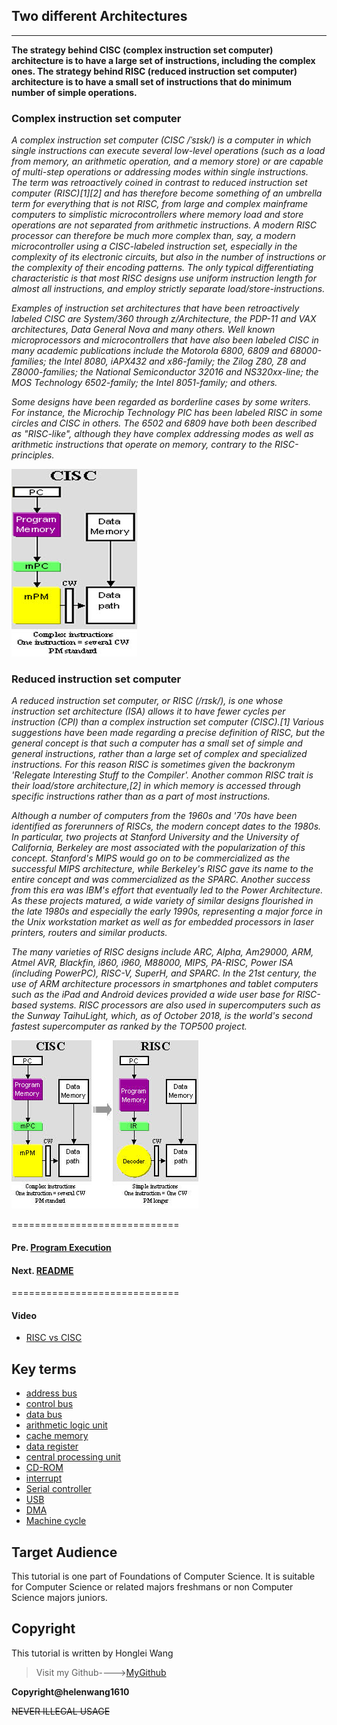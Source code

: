 ## Two different Architectures

-----------------------------------------------------------

**The strategy behind CISC (complex instruction set computer) architecture is to have a large set of instructions, including the complex ones.
The strategy behind RISC (reduced instruction set computer) architecture is to have a small set of instructions that do minimum number of simple operations.**

### Complex instruction set computer

*A complex instruction set computer (CISC /ˈsɪsk/) is a computer in which single instructions can execute several low-level operations (such as a load from memory, an arithmetic operation, and a memory store) or are capable of multi-step operations or addressing modes within single instructions. The term was retroactively coined in contrast to reduced instruction set computer (RISC)[1][2] and has therefore become something of an umbrella term for everything that is not RISC, from large and complex mainframe computers to simplistic microcontrollers where memory load and store operations are not separated from arithmetic instructions. A modern RISC processor can therefore be much more complex than, say, a modern microcontroller using a CISC-labeled instruction set, especially in the complexity of its electronic circuits, but also in the number of instructions or the complexity of their encoding patterns. The only typical differentiating characteristic is that most RISC designs use uniform instruction length for almost all instructions, and employ strictly separate load/store-instructions.*

*Examples of instruction set architectures that have been retroactively labeled CISC are System/360 through z/Architecture, the PDP-11 and VAX architectures, Data General Nova and many others. Well known microprocessors and microcontrollers that have also been labeled CISC in many academic publications include the Motorola 6800, 6809 and 68000-families; the Intel 8080, iAPX432 and x86-family; the Zilog Z80, Z8 and Z8000-families; the National Semiconductor 32016 and NS320xx-line; the MOS Technology 6502-family; the Intel 8051-family; and others.*

*Some designs have been regarded as borderline cases by some writers. For instance, the Microchip Technology PIC has been labeled RISC in some circles and CISC in others. The 6502 and 6809 have both been described as "RISC-like", although they have complex addressing modes as well as arithmetic instructions that operate on memory, contrary to the RISC-principles.*

![CISC-Architecture](CISC-Architecture.jpg)

### Reduced instruction set computer

*A reduced instruction set computer, or RISC (/rɪsk/), is one whose instruction set architecture (ISA) allows it to have fewer cycles per instruction (CPI) than a complex instruction set computer (CISC).[1] Various suggestions have been made regarding a precise definition of RISC, but the general concept is that such a computer has a small set of simple and general instructions, rather than a large set of complex and specialized instructions. For this reason RISC is sometimes given the backronym 'Relegate Interesting Stuff to the Compiler'. Another common RISC trait is their load/store architecture,[2] in which memory is accessed through specific instructions rather than as a part of most instructions.*

*Although a number of computers from the 1960s and '70s have been identified as forerunners of RISCs, the modern concept dates to the 1980s. In particular, two projects at Stanford University and the University of California, Berkeley are most associated with the popularization of this concept. Stanford's MIPS would go on to be commercialized as the successful MIPS architecture, while Berkeley's RISC gave its name to the entire concept and was commercialized as the SPARC. Another success from this era was IBM's effort that eventually led to the Power Architecture. As these projects matured, a wide variety of similar designs flourished in the late 1980s and especially the early 1990s, representing a major force in the Unix workstation market as well as for embedded processors in laser printers, routers and similar products.*

*The many varieties of RISC designs include ARC, Alpha, Am29000, ARM, Atmel AVR, Blackfin, i860, i960, M88000, MIPS, PA-RISC, Power ISA (including PowerPC), RISC-V, SuperH, and SPARC. In the 21st century, the use of ARM architecture processors in smartphones and tablet computers such as the iPad and Android devices provided a wide user base for RISC-based systems. RISC processors are also used in supercomputers such as the Sunway TaihuLight, which, as of October 2018, is the world's second fastest supercomputer as ranked by the TOP500 project.*


![CISC VS RISC](RISC.jpg)


 =============================
#### Pre. [Program Execution](execution.md)
#### Next. [README](README.md)

=============================

#### **Video** 

* [RISC vs CISC](https://www.youtube.com/watch?v=_EKgwOAAWZA)


## **Key terms**

+ [address bus](https://en.wikipedia.org/wiki/Address_bus)
+ [control bus](https://en.wikipedia.org/wiki/Control_bus)
+ [data bus](https://en.wikipedia.org/wiki/Databus)
+ [arithmetic logic unit](https://en.wikipedia.org/wiki/Arithmetic_logic_unit)
+ [cache memory](https://en.wikipedia.org/wiki/CPU_cache)
+ [data register](https://en.wikipedia.org/wiki/Memory_buffer_register)
+ [central processing unit](https://en.wikipedia.org/wiki/Central_processing_unit)
+ [CD-ROM](https://en.wikipedia.org/wiki/CD-ROM)
+ [interrupt](https://en.wikipedia.org/wiki/Interrupt)
+ [Serial controller](https://en.wikipedia.org/w/index.php?title=Serial_Communication_Controller&redirect=no)
+ [USB](https://en.wikipedia.org/wiki/USB)
+ [DMA](https://en.wikipedia.org/wiki/DMA)
+ [Machine cycle](https://en.wikipedia.org/wiki/Instruction_cycle)


## **Target Audience**

This tutorial is one part of Foundations of Computer Science. It is suitable for Computer Science or related majors freshmans or non Computer Science majors  juniors.

## **Copyright**

This tutorial is written by Honglei Wang

>Visit my Github---->[MyGithub](https://github.com/helenwang1610)

**Copyright@helenwang1610**

~~NEVER ILLEGAL USAGE~~
